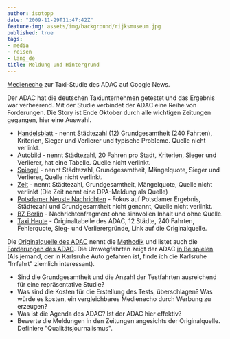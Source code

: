 ```yaml
---
author: isotopp
date: "2009-11-29T11:47:42Z"
feature-img: assets/img/background/rijksmuseum.jpg
published: true
tags:
- media
- reisen
- lang_de
title: Meldung und Hintergrund
---
```

[Medienecho](http://news.google.com/archivesearch?q=taxi+potsdam+karlsruhe+adac&scoring=a&hl=de&ned=de&sa=N&start=10) zur Taxi-Studie des ADAC auf Google News.</div></div>

Der ADAC hat die deutschen Taxiunternehmen getestet und das Ergebnis war verheerend. Mit der Studie verbindet der ADAC eine Reihe von Forderungen. Die Story ist Ende Oktober durch alle wichtigen Zeitungen gegangen, hier eine Auswahl.

- [Handelsblatt](http://www.handelsblatt.com/magazin/business-travel/test-schwere-defizite-bei-deutschen-taxifahrern;2473868) - nennt Städtezahl (12) Grundgesamtheit (240 Fahrten), Kriterien, Sieger und Verlierer und typische Probleme. Quelle nicht verlinkt.
- [Autobild](http://www.autobild.de/artikel/adac-taxitest-2009_999862.html) - nennt Städtezahl, 20 Fahren pro Stadt, Kriterien, Sieger und Verlierer, hat eine Tabelle. Quelle nicht verlinkt.
- [Spiegel](http://www.spiegel.de/reise/aktuell/0,1518,657329,00.html) - nennt Städtezahl, Grundgesamtheit, Mängelquote, Sieger und Verlierer, Quelle nicht verlinkt.
- [Zeit](http://www.zeit.de/auto/2009-10/auto-taxi-adac) - nennt Städtezahl, Grundgesamtheit, Mängelquote, Quelle nicht verlinkt (Die Zeit nennt eine DPA-Meldung als Quelle)
- [Potsdamer Neuste Nachrichten](http://www.pnn.de/potsdam/230297/) - Fokus auf Potsdamer Ergebnis, Städtezahl und Grundgesamtheit nicht genannt, Quelle nicht verlinkt.
- [BZ Berlin](http://www.bz-berlin.de/archiv/nachrichten-article625106.html) - Nachrichtenfragment ohne sinnvollen Inhalt und ohne Quelle.
- [Taxi Heute](http://www.taxi-heute.de/nachricht/news.php?id=62067) - Originaltabelle des ADAC, 12 Städte, 240 Fahrten, Fehlerquote, Sieg- und Verlierergründe, Link auf die Originalquelle.

Die [Originalquelle des ADAC](http://www1.adac.de/Tests/Mobilitaet_und_Reise/taxitest/testjahr_2009/default.asp?TL=2) nennt die [Methodik](http://www1.adac.de/Tests/Mobilitaet_und_Reise/taxitest/testjahr_2009/methodik/default.asp?ComponentID=270858&SourcePageID=271470) und listet auch die [Forderungen des ADAC](http://www1.adac.de/Tests/Mobilitaet_und_Reise/taxitest/testjahr_2009/forderungen/default.asp?ComponentID=270857&SourcePageID=271470). Die Umwegfahrten zeigt der ADAC [in Beispielen](http://www1.adac.de/Tests/Mobilitaet_und_Reise/taxitest/testjahr_2009/slideshow_umwege/default.asp?ComponentID=272001&SourcePageID=271470) (Als jemand, der in Karlsruhe Auto gefahren ist, finde ich die Karlsruhe "Irrfahrt" ziemlich interessant).

- Sind die Grundgesamtheit und die Anzahl der Testfahrten ausreichend für eine repräsentative Studie?
- Was sind die Kosten für die Erstellung des Tests, überschlagen? Was würde es kosten, ein vergleichbares Medienecho durch Werbung zu erzeugen?
- Was ist die Agenda des ADAC? Ist der ADAC hier effektiv?
- Bewerte die Meldungen in den Zeitungen angesichts der Originalquelle. Definiere "Qualitätsjournalismus".
